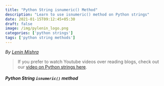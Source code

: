 ```yaml
---
title: "Python String isnumeric() Method"
description: "Learn to use isnumeric() method on Python strings"
date: 2021-01-15T09:12:45+05:30
draft: false
image: /img/pylenin_logo.png
categories: ['python strings']
tags: ['python string methods']
---
```

<div class="sharethis-inline-follow-buttons"></div>

*By [Lenin Mishra](https://www.pylenin.com/authors/#lenin-mishra)*

> If you prefer to watch Youtube videos over reading blogs, check out our [video on Python strings here](https://youtu.be/MXdNMo_f95I). 

##### Python String `isnumeric()` method
